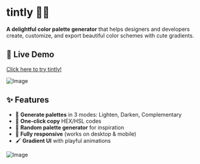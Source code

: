 # tintly 🎨✨

**A delightful color palette generator** that helps designers and developers create, customize, and export beautiful color schemes with cute gradients.
## 🌟 Live Demo  
[Click here to try tintly!](https://tintly-one.vercel.app/)

![Image](https://github.com/user-attachments/assets/453068f5-4723-4874-99ae-1dea2bef2ded)
## ✨ Features
- 🎨 **Generate palettes** in 3 modes: Lighten, Darken, Complementary  
- 🌈 **One-click copy** HEX/HSL codes  
- 🎲 **Random palette generator** for inspiration  
- 📱 **Fully responsive** (works on desktop & mobile)  
- 🖌️ **Gradient UI** with playful animations  

![Image](https://github.com/user-attachments/assets/aa2ae5cc-77fb-4d09-9630-c214f16f58c9)
